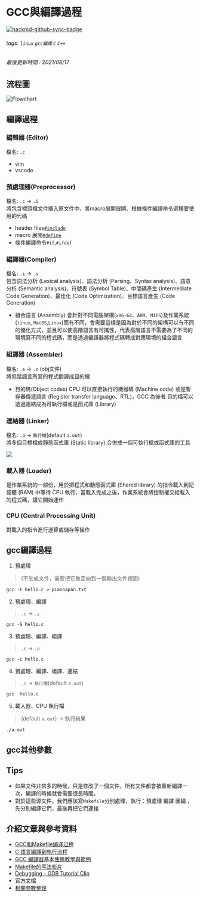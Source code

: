 # GCC與編譯過程

[![hackmd-github-sync-badge](https://hackmd.io/WqlivhrUT3eFH_HNLX-YYA/badge)](https://hackmd.io/WqlivhrUT3eFH_HNLX-YYA)

###### tags: `linux` `gcc編譯` `C` `C++`
###### 最後更新時間 : 2021/08/17

## 流程圖
![Flowchart](https://i.imgur.com/x0eUstJ.png)

## 編譯過程
### 編輯器 (Editor)
檔名: `.c`
- vim
- vscode

### 預處理器(Preprocessor)
檔名: `.c` -> `.i` <br>
將包含標頭檔文件插入原文件中、將macro展開展開、根據條件編譯命令選擇要使用的代碼
- header files[`#include`](https://zh.wikipedia.org/wiki/%E5%A4%B4%E6%96%87%E4%BB%B6)
- macro 展開[`#define`](https://openhome.cc/Gossip/CGossip/Macro.html)
- 條件編譯命令`#if`,`#ifdef`

### 編譯器(Compiler)
檔名: `.i` -> `.s` <br>
包含詞法分析 (Lexical analysis)、語法分析 (Parsing、Syntax analysis)、語意分析 (Semantic analysis)、符號表 (Symbol Table)、中間碼產生 (Intermediate Code Generation)、最佳化 (Code Optimization)、目標語言產生 (Code Generation) 

- 組合語言 (Assembly)
會針對不同電腦架構(`x86-64`、`ARM`、`MIPS`)及作業系統(`linux`, `MacOS`,`Linux`)而有不同，會需要這樣是因為對於不同的架構可以有不同的優化方式，並且可以使高階語言有可攜性，代表高階語言不需要為了不同的環境寫不同的程式碼，而是透過編譯器將程式碼轉成對應環境的組合語言

### 組譯器 (Assembler)
檔名: `.s` -> `.o` (obj文件) <br>
將低階語言所寫的程式翻譯成目的檔

- 目的碼(Object codes)
CPU 可以直接執行的機器碼 (Machine code) 或是暫存器傳遞語言 (Register transfer language、RTL)，GCC 為後者
目的檔可以透過連結成為可執行檔或是函式庫 (Library)

### 連結器 (Linker)
檔名: `.o` -> `執行檔`(default `a.out`) <br>
將多個目標檔或靜態函式庫 (Static library) 合併成一個可執行檔或函式庫的工具

![](https://i.imgur.com/cThGlaL.png)

### 載入器 (Loader)
是作業系統的一部份，用於把程式和動態函式庫 (Shared library) 的指令載入到記憶體 (RAM) 中等待 CPU 執行，當載入完成之後，作業系統會將控制權交給載入的程式碼，讓它開始運作

### CPU (Central Processing Unit)
對載入的指令進行運算或儲存等操作


## gcc編譯過程
1. 預處理 
> (不生成文件，需要把它重定向到一個輸出文件裡面)
```
gcc -E hello.c > pianoapan.txt
```

2. 預處理、編譯  
>`.c` -> `.s`
```
gcc -S hello.c
```

3. 預處理、編譯、組譯
> `.c` -> `.o`
```
gcc -c hello.c
```
4. 預處理、編譯、組譯、連結 
> `.c` -> `執行檔`(default `a.out`)
```
gcc  hello.c
```

5. 載入器、CPU 執行檔
> (default `a.out`) -> 執行結果
```
./a.out
```

## gcc其他參數


## Tips
- 如果文件非常多的時候，只是修改了一個文件，所有文件都會被重新編譯一次，編譯的時候就會需要很長時間。
- 對於這些源文件，我們應該寫`Makefile`分別處理，執行：預處理 編譯 匯編 ，先分別編譯它們，最後再把它們連接

## 介紹文章與參考資料
- [GCC和Makefile编译过程](https://blog.csdn.net/sinat_31039061/article/details/98885275)
- [C 語言編譯到執行流程](https://aben20807.blogspot.com/2018/08/1070824-c.html)
- [GCC 編譯器基本使用教學與範例](https://blog.gtwang.org/programming/gcc-comipler-basic-tutorial-examples/)
- [Makefile的写法影片](https://www.youtube.com/watch?v=E1_uuFWibuM)
- [Debugging - GDB Tutorial Clip](https://www.youtube.com/watch?v=bWH-nL7v5F4)
- [官方文檔](https://gcc.gnu.org/onlinedocs/gcc/Invoking-GCC.html)
- [相關參數整理](https://gist.github.com/idhowardgj94/9a3a523e66f04ca87c3c41fa691128c5#:~:text=GCC%20%E6%98%AFGNU%20%E7%9A%84C,%E4%B8%A6%E7%94%9F%E6%88%90%E5%8F%AF%E5%9F%B7%E8%A1%8C%E6%96%87%E4%BB%B6%E3%80%82)
